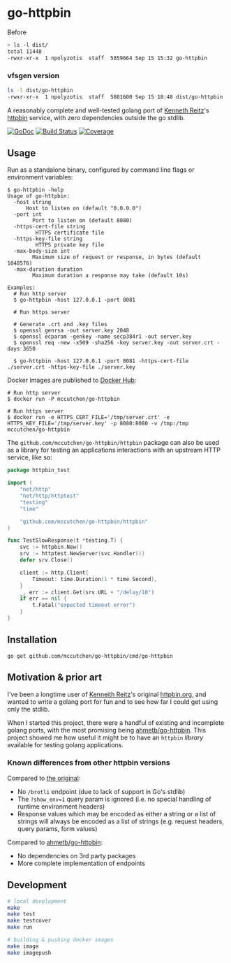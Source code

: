 # go-httpbin

Before 

```bash
> ls -l dist/
total 11448
-rwxr-xr-x  1 npolyzotis  staff  5859664 Sep 15 15:32 go-httpbin
```

### vfsgen version
```bash
ls -l dist/go-httpbin 
-rwxr-xr-x  1 npolyzotis  staff  5881600 Sep 15 18:48 dist/go-httpbin
```


A reasonably complete and well-tested golang port of [Kenneth Reitz][kr]'s
[httpbin][httpbin-org] service, with zero dependencies outside the go stdlib.

[![GoDoc](https://godoc.org/github.com/mccutchen/go-httpbin?status.svg)](https://godoc.org/github.com/mccutchen/go-httpbin)
[![Build Status](https://travis-ci.org/mccutchen/go-httpbin.svg?branch=master)](http://travis-ci.org/mccutchen/go-httpbin)
[![Coverage](https://codecov.io/gh/mccutchen/go-httpbin/branch/master/graph/badge.svg)](https://codecov.io/gh/mccutchen/go-httpbin)


## Usage

Run as a standalone binary, configured by command line flags or environment
variables:

```
$ go-httpbin -help
Usage of go-httpbin:
  -host string
      Host to listen on (default "0.0.0.0")
  -port int
        Port to listen on (default 8080)
  -https-cert-file string
         HTTPS certificate file
  -https-key-file string
         HTTPS private key file
  -max-body-size int
        Maximum size of request or response, in bytes (default 1048576)
  -max-duration duration
        Maximum duration a response may take (default 10s)

Examples:
  # Run http server
  $ go-httpbin -host 127.0.0.1 -port 8081

  # Run https server

  # Generate .crt and .key files
  $ openssl genrsa -out server.key 2048
  $ openssl ecparam -genkey -name secp384r1 -out server.key
  $ openssl req -new -x509 -sha256 -key server.key -out server.crt -days 3650

  $ go-httpbin -host 127.0.0.1 -port 8081 -https-cert-file ./server.crt -https-key-file ./server.key
```

Docker images are published to [Docker Hub][docker-hub]:

```
# Run http server
$ docker run -P mccutchen/go-httpbin

# Run https server
$ docker run -e HTTPS_CERT_FILE='/tmp/server.crt' -e HTTPS_KEY_FILE='/tmp/server.key' -p 8080:8080 -v /tmp:/tmp mccutchen/go-httpbin
```

The `github.com/mccutchen/go-httpbin/httpbin` package can also be used as a
library for testing an applications interactions with an upstream HTTP service,
like so:

```go
package httpbin_test

import (
    "net/http"
    "net/http/httptest"
    "testing"
    "time"

    "github.com/mccutchen/go-httpbin/httpbin"
)

func TestSlowResponse(t *testing.T) {
    svc := httpbin.New()
    srv := httptest.NewServer(svc.Handler())
    defer srv.Close()

    client := http.Client{
        Timeout: time.Duration(1 * time.Second),
    }
    _, err := client.Get(srv.URL + "/delay/10")
    if err == nil {
        t.Fatal("expected timeout error")
    }
}
```


## Installation

```
go get github.com/mccutchen/go-httpbin/cmd/go-httpbin
```


## Motivation & prior art

I've been a longtime user of [Kenneith Reitz][kr]'s original
[httpbin.org][httpbin-org], and wanted to write a golang port for fun and to
see how far I could get using only the stdlib.

When I started this project, there were a handful of existing and incomplete
golang ports, with the most promising being [ahmetb/go-httpbin][ahmet]. This
project showed me how useful it might be to have an `httpbin` _library_
available for testing golang applications.

### Known differences from other httpbin versions

Compared to [the original][httpbin-org]:
 - No `/brotli` endpoint (due to lack of support in Go's stdlib)
 - The `?show_env=1` query param is ignored (i.e. no special handling of
   runtime environment headers)
 - Response values which may be encoded as either a string or a list of strings
   will always be encoded as a list of strings (e.g. request headers, query
   params, form values)

Compared to [ahmetb/go-httpbin][ahmet]:
 - No dependencies on 3rd party packages
 - More complete implementation of endpoints


## Development

```bash
# local development
make
make test
make testcover
make run

# building & pushing docker images
make image
make imagepush
```

[kr]: https://github.com/kennethreitz
[httpbin-org]: https://httpbin.org/
[httpbin-repo]: https://github.com/kennethreitz/httpbin
[ahmet]: https://github.com/ahmetb/go-httpbin
[docker-hub]: https://hub.docker.com/r/mccutchen/go-httpbin/

